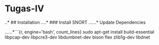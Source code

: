 # Tugas-IV

..* ## Installation
....* ### Install SNORT
......* Update Dependencies

......*```{r, engine='bash', count_lines}
sudo apt-get install build-essential libpcap-dev libpcre3-dev libdumbnet-dev bison flex zlib1g-dev libdnet
```

